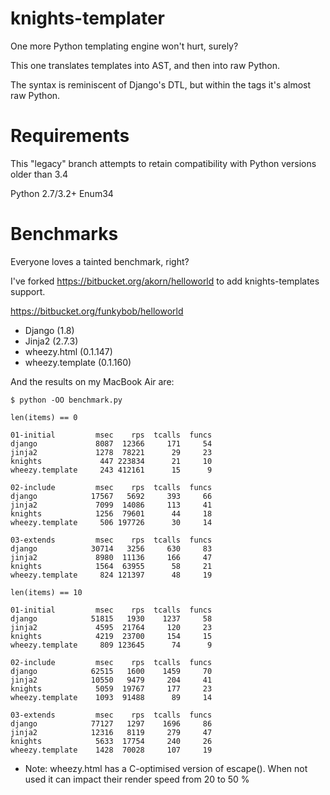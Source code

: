 # knights-templater
One more Python templating engine won't hurt, surely?

This one translates templates into AST, and then into raw Python.

The syntax is reminiscent of Django's DTL, but within the tags it's almost raw
Python.

# Requirements

This "legacy" branch attempts to retain compatibility with Python versions older than 3.4

Python 2.7/3.2+
Enum34

# Benchmarks

Everyone loves a tainted benchmark, right?

I've forked https://bitbucket.org/akorn/helloworld to add knights-templates
support.

https://bitbucket.org/funkybob/helloworld

- Django (1.8)
- Jinja2 (2.7.3)
- wheezy.html (0.1.147)
- wheezy.template (0.1.160)

And the results on my MacBook Air are:

    $ python -OO benchmark.py

    len(items) == 0

    01-initial         msec    rps  tcalls  funcs
    django             8087  12366     171     54
    jinja2             1278  78221      29     23
    knights             447 223834      21     10
    wheezy.template     243 412161      15      9

    02-include         msec    rps  tcalls  funcs
    django            17567   5692     393     66
    jinja2             7099  14086     113     41
    knights            1256  79601      44     18
    wheezy.template     506 197726      30     14

    03-extends         msec    rps  tcalls  funcs
    django            30714   3256     630     83
    jinja2             8980  11136     166     47
    knights            1564  63955      58     21
    wheezy.template     824 121397      48     19

    len(items) == 10

    01-initial         msec    rps  tcalls  funcs
    django            51815   1930    1237     58
    jinja2             4595  21764     120     23
    knights            4219  23700     154     15
    wheezy.template     809 123645      74      9

    02-include         msec    rps  tcalls  funcs
    django            62515   1600    1459     70
    jinja2            10550   9479     204     41
    knights            5059  19767     177     23
    wheezy.template    1093  91488      89     14

    03-extends         msec    rps  tcalls  funcs
    django            77127   1297    1696     86
    jinja2            12316   8119     279     47
    knights            5633  17754     240     26
    wheezy.template    1428  70028     107     19

* Note: wheezy.html has a C-optimised version of escape().
  When not used it can impact their render speed from 20 to 50 %
